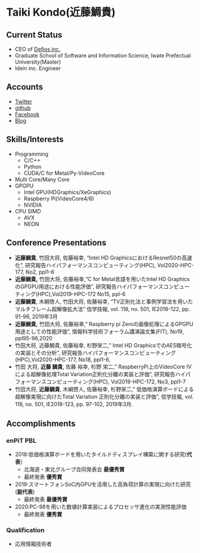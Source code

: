 # Taiki Kondo(近藤鯛貴)
## Current Status
- CEO of [Defios inc.](defios.jp)
- Graduate School of Software and Information Science, Iwate Prefectual University(Master)
- Idein inc. Engineer
## Accounts
- [Twitter](https://twitter.com/Taiki_azrs)
- [github](https://github.com/Taiki-azrs)
- [Facebook](https://www.facebook.com/kontaiml)
- [Blog](https://taiki-azrs.hatenablog.com/)
## Skills/Interests
- Programming
	- C/C++
	- Python
	- CUDA/C for Metal/Py-VideoCore
- Multi Core/Many Core
- GPGPU
	- Intel GPU(HDGraphics/XeGraphics)
	- Raspberry Pi(VideoCore4/6)
	- NVIDIA
- CPU SIMD
	- AVX
	- NEON

## Conference Presentations
- **近藤鯛貴**, 竹田大将, 佐藤裕幸, “Intel HD GraphicsにおけるResnet50の高速化”, 研究報告ハイパフォーマンスコンピューティング(HPC), Vol2020-HPC-177, No2, ppl1-6 
- **近藤鯛貴,** 竹田大将, 佐藤裕幸,“C for Metal言語を用いたIntel HD GraphicsのGPGPU用途における性能評価”, 研究報告ハイパフォーマンスコンピューティング(HPC),Vol2019-HPC-172 No15, ppl-6 
- **近藤鯛貴**, 木綱啓人, 竹田大将, 佐藤裕幸, “TV正則化法と事例学習法を用いたマルチフレーム超解像拡大法” 信学技報, vol. 118, no. 501, IE2018-122, pp. 91-96, 2019年3月 
- **近藤鯛貴,** 竹田大将, 佐藤裕幸,” Raspberry pi Zeroの画像処理によるGPGPU用途としての性能評価”, 情報科学技術フォーラム講演論文集(FIT), No19, ppl95-96,2020 
- 竹田大将,  近藤鯛貴, 佐藤裕幸,  杉野栄二,” Intel HD GraphicsでのAES暗号化の実装とその分析”, 研究報告ハイパフォーマンスコンピューティング(HPC),Vol2020-HPC-177, No18, ppl1-6,
-  竹田 大将, **近藤 鯛貴**, 佐藤 裕幸, 杉野 栄二,” RaspberryPi上のVideoCore IVによる超解像処理Total Variation正則化分離の実装と評価”, 研究報告ハイパフォーマンスコンピューティング(HPC), Vol2019-HPC-172, No3, ppl1-7
- 竹田大将,  **近藤鯛貴**,  木綱啓人,  佐藤裕幸,  杉野栄二,” 低価格演算ボードによる超解像実現に向けたTotal Variation 正則化分離の実装と評価”, 信学技報, vol. 118, no. 501, IE2018-123, pp. 97-102, 2019年3月.

## Accomplishments

### enPiT PBL
- 2018:低価格演算ボードを用いたタイルドディスプレイ構築に関する研究(**代表**）
	- 北海道・東北グループ合同発表会 **最優秀賞**
	- 最終発表 **優秀賞**
- 2019:スマートフォンSoC内GPUを活用した高負荷計算の実現に向けた研究(**副代表**)
	- 最終発表 **最優秀賞**
- 2020:PC-98を用いた数値計算実装によるプロセッサ進化の実測性能評価
	- 最終発表 **優秀賞**
### Qualification
- 応用情報技術者
